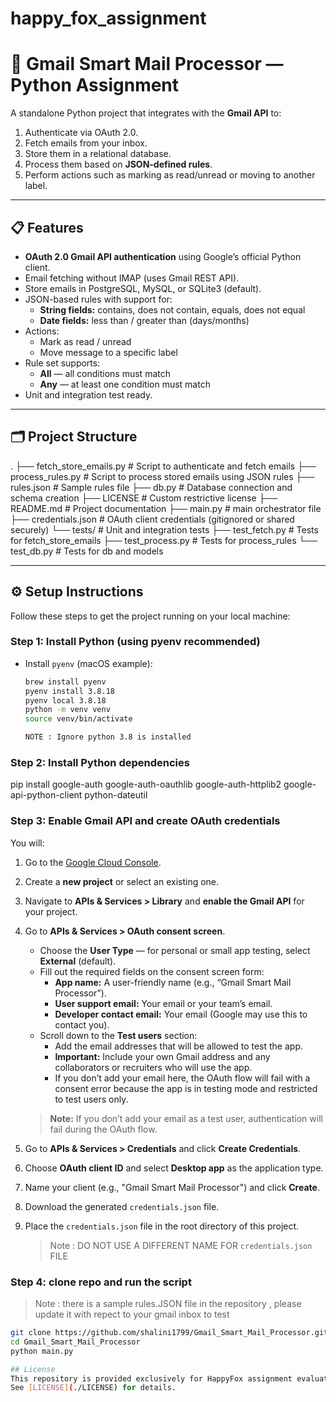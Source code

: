 # happy_fox_assignment

# 📧 Gmail Smart Mail Processor — Python Assignment

A standalone Python project that integrates with the **Gmail API** to:

1. Authenticate via OAuth 2.0.
2. Fetch emails from your inbox.
3. Store them in a relational database.
4. Process them based on **JSON-defined rules**.
5. Perform actions such as marking as read/unread or moving to another label.

---

## 📋 Features

- **OAuth 2.0 Gmail API authentication** using Google’s official Python client.
- Email fetching without IMAP (uses Gmail REST API).
- Store emails in PostgreSQL, MySQL, or SQLite3 (default).
- JSON-based rules with support for:
  - **String fields:** contains, does not contain, equals, does not equal
  - **Date fields:** less than / greater than (days/months)
- Actions:
  - Mark as read / unread
  - Move message to a specific label
- Rule set supports:
  - **All** — all conditions must match
  - **Any** — at least one condition must match
- Unit and integration test ready.

---

## 🗂 Project Structure

.
├── fetch_store_emails.py      # Script to authenticate and fetch emails
├── process_rules.py           # Script to process stored emails using JSON rules
├── rules.json                 # Sample rules file
├── db.py                      # Database connection and schema creation
├── LICENSE                   # Custom restrictive license
├── README.md                 # Project documentation
├── main.py                   # main orchestrator file
├── credentials.json       # OAuth client credentials (gitignored or shared securely)
└── tests/                    # Unit and integration tests
    ├── test_fetch.py          # Tests for fetch_store_emails
    ├── test_process.py        # Tests for process_rules
    └── test_db.py             # Tests for db and models

---

## ⚙️ Setup Instructions

Follow these steps to get the project running on your local machine:

### Step 1: Install Python (using pyenv recommended)

- Install `pyenv` (macOS example):

  ```bash
  brew install pyenv
  pyenv install 3.8.18
  pyenv local 3.8.18
  python -m venv venv
  source venv/bin/activate

  NOTE : Ignore python 3.8 is installed

### Step 2: Install Python dependencies 
  pip install google-auth google-auth-oauthlib google-auth-httplib2 google-api-python-client python-dateutil

### Step 3: Enable Gmail API and create OAuth credentials

You will:

1. Go to the [Google Cloud Console](https://console.cloud.google.com).  
2. Create a **new project** or select an existing one.  
3. Navigate to **APIs & Services > Library** and **enable the Gmail API** for your project.  
4. Go to **APIs & Services > OAuth consent screen**.  
   - Choose the **User Type** — for personal or small app testing, select **External** (default).  
   - Fill out the required fields on the consent screen form:  
     - **App name:** A user-friendly name (e.g., “Gmail Smart Mail Processor”).  
     - **User support email:** Your email or your team’s email.  
     - **Developer contact email:** Your email (Google may use this to contact you).  
   - Scroll down to the **Test users** section:  
     - Add the email addresses that will be allowed to test the app.  
     - **Important:** Include your own Gmail address and any collaborators or recruiters who will use the app.  
     - If you don’t add your email here, the OAuth flow will fail with a consent error because the app is in testing mode and restricted to test users only.  

   > **Note:** If you don’t add your email as a test user, authentication will fail during the OAuth flow.  

5. Go to **APIs & Services > Credentials** and click **Create Credentials**.  
6. Choose **OAuth client ID** and select **Desktop app** as the application type.  
7. Name your client (e.g., "Gmail Smart Mail Processor") and click **Create**.  
8. Download the generated `credentials.json` file.  
9. Place the `credentials.json` file in the root directory of this project. 
   > Note : DO NOT USE A DIFFERENT NAME FOR `credentials.json` FILE


### Step 4: clone repo and run the script
 > Note : there is a sample rules.JSON file in the repository , please update it with repect to your gmail inbox to test

  ```bash
  git clone https://github.com/shalini1799/Gmail_Smart_Mail_Processor.git
  cd Gmail_Smart_Mail_Processor
  python main.py

## License
This repository is provided exclusively for HappyFox assignment evaluation.  
See [LICENSE](./LICENSE) for details.






